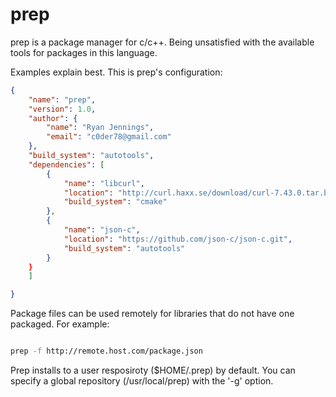 
prep
====

prep is a package manager for c/c++.  Being unsatisfied with the available tools for packages in this language.

Examples explain best.  This is prep's configuration:

```JSON
{
	"name": "prep",
	"version": 1.0,
	"author": {
		"name": "Ryan Jennings",
		"email": "c0der78@gmail.com"
	},
	"build_system": "autotools",
	"dependencies": [
		{
			"name": "libcurl",
			"location": "http://curl.haxx.se/download/curl-7.43.0.tar.bz2",
			"build_system": "cmake"
		},
		{
			"name": "json-c",
			"location": "https://github.com/json-c/json-c.git",
			"build_system": "autotools"
		}
	}
	]

}

```

Package files can be used remotely for libraries that do not have one packaged.  For example:

```BASH

prep -f http://remote.host.com/package.json

```

Prep installs to a user resposiroty ($HOME/.prep) by default.  You can specify a global repository (/usr/local/prep) with the '-g' option.

